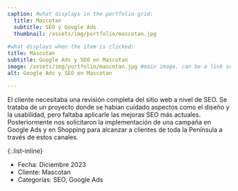 ```yaml
---
caption: #what displays in the portfolio grid:
  title: Mascotan
  subtitle: SEO y Google Ads
  thumbnail: /assets/img/portfolio/mascotan.jpg
  
#what displays when the item is clicked:
title: Mascotan
subtitle: Google Ads y SEO en Mascotan
image: /assets/img/portfolio/mascotan.jpg #main image, can be a link or a file in assets/img/portfolio
alt: Google Ads y SEO en Mascotan

---
```

El cliente necesitaba una revisión completa del sitio web a nivel de SEO. Se trataba de un proyecto donde se habían cuidado aspectos como el diseño y la usabilidad, pero faltaba aplicarle las mejoras SEO más actuales. Posteriormente nos solicitaron la implementación de una campaña en Google Ads y en Shopping para alcanzar a clientes de toda la Península a través de estos canales.

{:.list-inline} 
- Fecha: Diciembre 2023
- Cliente: Mascotan
- Categorías: SEO, Google Ads

